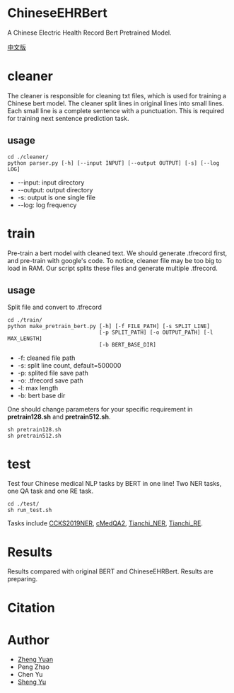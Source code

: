 # ChineseEHRBert
A Chinese Electric Health Record Bert Pretrained Model.


[中文版](./README_zh.md)

# cleaner
The cleaner is responsible for cleaning txt files, which is used for training a Chinese bert model. The cleaner split lines in original lines into small lines. Each small line is a complete sentence with a punctuation. This is required for training next sentence prediction task.

## usage
```
cd ./cleaner/
python parser.py [-h] [--input INPUT] [--output OUTPUT] [-s] [--log LOG]
```
- --input: input directory
- --output: output directory
- -s: output is one single file
- --log: log frequency

# train
Pre-train a bert model with cleaned text. We should generate .tfrecord first, and pre-train with google's code. To notice, cleaner file may be too big to load in RAM. Our script splits these files and generate multiple .tfrecord.

## usage
Split file and convert to .tfrecord
```
cd ./train/
python make_pretrain_bert.py [-h] [-f FILE_PATH] [-s SPLIT_LINE]
                             [-p SPLIT_PATH] [-o OUTPUT_PATH] [-l MAX_LENGTH]
                             [-b BERT_BASE_DIR]
```
- -f: cleaned file path
- -s: split line count, default=500000
- -p: splited file save path
- -o: .tfrecord save path
- -l: max length
- -b: bert base dir

One should change parameters for your specific requirement in **pretrain128.sh** and **pretrain512.sh**.
```
sh pretrain128.sh
sh pretrain512.sh
```

# test
Test four Chinese medical NLP tasks by BERT in one line! Two NER tasks, one QA task and one RE task.
```
cd ./test/
sh run_test.sh
```
Tasks include [CCKS2019NER](https://www.biendata.com/competition/CCKS2019_1/), [cMedQA2](https://github.com/zhangsheng93/cMedQA2), [Tianchi\_NER](https://tianchi.aliyun.com/dataset/dataDetail?spm=5176.12281978.0.0.75926bacsx0LyL&dataId=22288), [Tianchi\_RE](https://tianchi.aliyun.com/dataset/dataDetail?spm=5176.12281978.0.0.75926bacsx0LyL&dataId=22288).

# Results
Results compared with original BERT and ChineseEHRBert. Results are preparing.

# Citation

# Author
- [Zheng Yuan](https://github.com/GanjinZero)
- Peng Zhao
- Chen Yu
- [Sheng Yu](http://www.stat.tsinghua.edu.cn/teambuilder/faculty/yusheng/)
